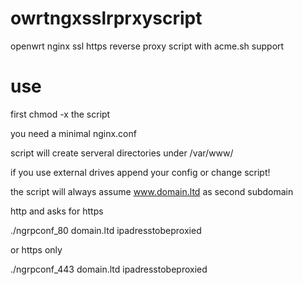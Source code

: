 # owrtngxsslrprxyscript
openwrt nginx ssl https reverse proxy script with acme.sh support

# use
first chmod -x the script 

you need a minimal nginx.conf 

script will create serveral directories under /var/www/ 

if you use external drives append your config or change script! 

the script will always assume www.domain.ltd as second subdomain 

http and asks for https

./ngrpconf_80 domain.ltd ipadresstobeproxied 

or https only 

./ngrpconf_443 domain.ltd ipadresstobeproxied 

